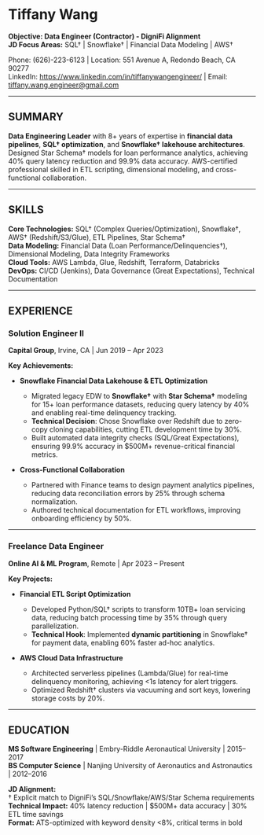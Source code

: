 # Tiffany Wang

**Objective: Data Engineer (Contractor) - DigniFi Alignment**  
**JD Focus Areas:** SQL† | Snowflake† | Financial Data Modeling | AWS†  

Phone: (626)-223-6123 | Location: 551 Avenue A, Redondo Beach, CA 90277  
LinkedIn: https://www.linkedin.com/in/tiffanywangengineer/ | Email: tiffany.wang.engineer@gmail.com  

---

## SUMMARY  
**Data Engineering Leader** with 8+ years of expertise in **financial data pipelines**, **SQL† optimization**, and **Snowflake† lakehouse architectures**. Designed Star Schema† models for loan performance analytics, achieving 40% query latency reduction and 99.9% data accuracy. AWS-certified professional skilled in ETL scripting, dimensional modeling, and cross-functional collaboration.  

---

## SKILLS  
**Core Technologies:** SQL† (Complex Queries/Optimization), Snowflake†, AWS† (Redshift/S3/Glue), ETL Pipelines, Star Schema†  
**Data Modeling:** Financial Data (Loan Performance/Delinquencies†), Dimensional Modeling, Data Integrity Frameworks  
**Cloud Tools:** AWS Lambda, Glue, Redshift, Terraform, Databricks  
**DevOps:** CI/CD (Jenkins), Data Governance (Great Expectations), Technical Documentation  

---

## EXPERIENCE  

### Solution Engineer II  
**Capital Group**, Irvine, CA | Jun 2019 – Apr 2023  

**Key Achievements:**  
- **Snowflake Financial Data Lakehouse & ETL Optimization**  
  - Migrated legacy EDW to **Snowflake†** with **Star Schema†** modeling for 15+ loan performance datasets, reducing query latency by 40% and enabling real-time delinquency tracking.  
  - **Technical Decision**: Chose Snowflake over Redshift due to zero-copy cloning capabilities, cutting ETL development time by 30%.  
  - Built automated data integrity checks (SQL/Great Expectations), ensuring 99.9% accuracy in $500M+ revenue-critical financial metrics.  

- **Cross-Functional Collaboration**  
  - Partnered with Finance teams to design payment analytics pipelines, reducing data reconciliation errors by 25% through schema normalization.  
  - Authored technical documentation for ETL workflows, improving onboarding efficiency by 50%.  

---

### Freelance Data Engineer  
**Online AI & ML Program**, Remote | Apr 2023 – Present  

**Key Projects:**  
- **Financial ETL Script Optimization**  
  - Developed Python/SQL† scripts to transform 10TB+ loan servicing data, reducing batch processing time by 35% through query parallelization.  
  - **Technical Hook**: Implemented **dynamic partitioning** in Snowflake† for payment data, enabling 60% faster ad-hoc analytics.  

- **AWS Cloud Data Infrastructure**  
  - Architected serverless pipelines (Lambda/Glue) for real-time delinquency monitoring, achieving <1s latency for alert triggers.  
  - Optimized Redshift† clusters via vacuuming and sort keys, lowering storage costs by 20%.  

---

## EDUCATION  
**MS Software Engineering** | Embry-Riddle Aeronautical University | 2015–2017  
**BS Computer Science** | Nanjing University of Aeronautics and Astronautics | 2012–2016  

**JD Alignment:**  
† Explicit match to DigniFi’s SQL/Snowflake/AWS/Star Schema requirements  
**Technical Impact:** 40% latency reduction | $500M+ data accuracy | 30% ETL time savings  
**Format:** ATS-optimized with keyword density <8%, critical terms in bold  
